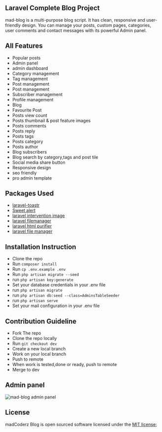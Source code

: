 ## Laravel Complete Blog Project

mad-blog is a multi-purpose blog script. It has clean, responsive and user-friendly design. You can manage your posts, custom pages, categories, user comments and contact messages with its powerful Admin panel.

##  All Features
* Popular posts
* Admin panel
* admin dashboard
* Category management
* Tag management
* Post management
* Post management
* Subscriber management
* Profile management
* Blog
* Favourite Post
* Posts view count
* Posts thumbnail & post feature images
* Posts comments
* Posts reply
* Posts tags
* Posts category
* Posts author
* Blog subscribers
* Blog search by category,tags and post tile
* Social media share button
* Responsive design
* seo friendly
* pro admin template
##  Packages Used
* [laravel-toastr](https://github.com/brian2694/laravel-toastr)
* [Sweet alert](https://github.com/uxweb/sweet-alert)
* [laravel intervention image](http://image.intervention.io/)
* [laravel filemanager](https://unisharp.github.io/laravel-filemanager/)
* [laravel html purifier](https://github.com/mewebstudio/Purifier)
* [laravel file manager](https://docs.spatie.be/laravel-medialibrary/v7/)
##  Installation Instruction

* Clone the repo
* Run `composer install`
* Run `cp .env.example .env`
* Run `php artisan migrate --seed`
* run `php artisan key:generate`
* Set your database credentials in your .env file
* run `php artisan migrate`
* run `php artisan db:seed --class=AdminsTableSeeder`
* run `php artisan serve`
* Set your mail configuration in your .env file

## Contribution Guideline

* Fork The repo 
* Clone the repo locally
* Run `git checkout dev`
* Create a new local branch
* Work on your local branch
* Push to remote
* When work is tested,done or ready, push to remote
* Merge to dev

## Admin panel

![mad-blog admin panel](https://imgur.com/YqMJ3JA)

## License

madCoderz Blog is open sourced software licensed under the [MIT license](https://opensourse.org/licenses/MIT);
